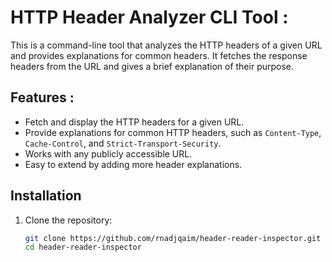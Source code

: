 # HTTP Header Analyzer CLI Tool : 

This is a command-line tool that analyzes the HTTP headers of a given URL and provides explanations for common headers. It fetches the response headers from the URL and gives a brief explanation of their purpose.

## Features  :

- Fetch and display the HTTP headers for a given URL.
- Provide explanations for common HTTP headers, such as `Content-Type`, `Cache-Control`, and `Strict-Transport-Security`.
- Works with any publicly accessible URL.
- Easy to extend by adding more header explanations.

## Installation

1. Clone the repository:

   ```bash
   git clone https://github.com/rnadjqaim/header-reader-inspector.git
   cd header-reader-inspector
